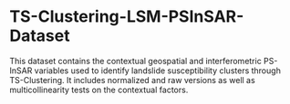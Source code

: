 # TS-Clustering-LSM-PSInSAR-Dataset
This dataset contains the contextual geospatial and interferometric PS-InSAR variables used to identify landslide susceptibility clusters through TS-Clustering. It includes normalized and raw versions as well as multicollinearity tests on the contextual factors.

